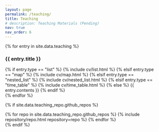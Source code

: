 ```yaml
---
layout: page
permalink: /teaching/
title: Teaching
# description: Teaching Materials (Pending)
nav: true
nav_order: 6
---
```


<!-- For now, this page is assumed to be a static description of your courses. You can convert it to a collection similar to `_projects/` so that you can have a dedicated page for each course.

Organize your courses by years, topics, or universities, however you like! -->

<!-- <article> -->
<div class="cv">
  {% for entry in site.data.teaching %}
    <div class="card mt-3 p-3">
      <h3 class="card-title font-weight-medium">{{ entry.title }}</h3>
      <div>
        {% if entry.type == "list" %}
        {% include cv/list.html %}
        {% elsif entry.type == "map" %}
        {% include cv/map.html %}
        {% elsif entry.type == "nested_list" %}
        {% include cv/nested_list.html %}
        {% elsif entry.type == "time_table" %}
        {% include cv/time_table.html %}
        {% else %}
        {{ entry.contents }}
        {% endif %}
      </div>
    </div>
  {% endfor %}
</div>
<!-- </article> -->

{% if site.data.teaching_repo.github_repos %}
<div class="teaching d-flex flex-wrap flex-md-row flex-column justify-content-between align-items-center">
  {% for repo in site.data.teaching_repo.github_repos %}
    {% include repository/repo.html repository=repo %}
  {% endfor %}
</div>
{% endif %}
